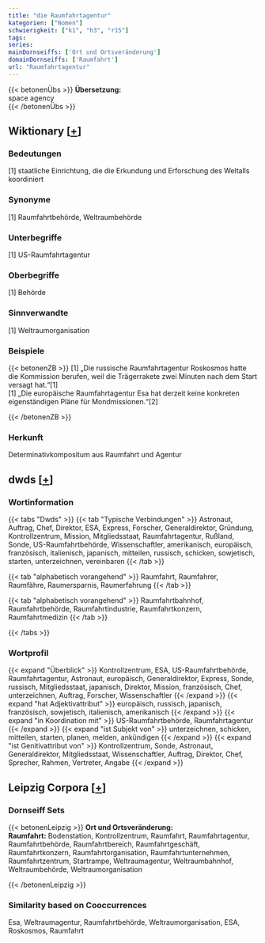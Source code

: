 ```yaml
---
title: "die Raumfahrtagentur"
kategorien: ["Nomen"]
schwierigkeit: ["k1", "h3", "r15"]
tags:
series:
mainDornseiffs: ['Ort und Ortsveränderung']
domainDornseiffs: ['Raumfahrt']
url: "Raumfahrtagentur"
---
```


{{< betonenÜbs >}}
**Übersetzung:**  
space agency  
{{< /betonenÜbs >}}

## Wiktionary [[+](https://de.wiktionary.org/wiki/Raumfahrtagentur)]

### Bedeutungen
[1] staatliche Einrichtung, die die Erkundung und Erforschung des Weltalls koordiniert  

### Synonyme
[1] Raumfahrtbehörde, Weltraumbehörde  

### Unterbegriffe
[1] US-Raumfahrtagentur  

### Oberbegriffe
[1] Behörde  

### Sinnverwandte
[1] Weltraumorganisation  

### Beispiele
{{< betonenZB >}}
[1] „Die russische Raumfahrtagentur Roskosmos hatte die Kommission berufen, weil die Trägerrakete zwei Minuten nach dem Start versagt hat.“[1]  
[1] „Die europäische Raumfahrtagentur Esa hat derzeit keine konkreten eigenständigen Pläne für Mondmissionen.“[2]  

{{< /betonenZB >}}
### Herkunft
Determinativkompositum aus Raumfahrt und Agentur  



## dwds [[+](https://www.dwds.de/wb/Raumfahrtagentur)]

### Wortinformation
{{< tabs "Dwds" >}}
{{< tab "Typische Verbindungen" >}}
Astronaut, Auftrag, Chef, Direktor, ESA, Express, Forscher, Generaldirektor, Gründung, Kontrollzentrum, Mission, Mitgliedsstaat, Raumfahrtagentur, Rußland, Sonde, US-Raumfahrtbehörde, Wissenschaftler, amerikanisch, europäisch, französisch, italienisch, japanisch, mitteilen, russisch, schicken, sowjetisch, starten, unterzeichnen, vereinbaren
{{< /tab >}}

{{< tab "alphabetisch vorangehend" >}}
Raumfahrt, Raumfahrer, Raumfähre, Raumersparnis, Raumerfahrung
{{< /tab >}}

{{< tab "alphabetisch vorangehend" >}}
Raumfahrtbahnhof, Raumfahrtbehörde, Raumfahrtindustrie, Raumfahrtkonzern, Raumfahrtmedizin
{{< /tab >}}

{{< /tabs >}}

### Wortprofil
{{< expand "Überblick" >}} Kontrollzentrum, ESA, US-Raumfahrtbehörde, Raumfahrtagentur, Astronaut, europäisch, Generaldirektor, Express, Sonde, russisch, Mitgliedsstaat, japanisch, Direktor, Mission, französisch, Chef, unterzeichnen, Auftrag, Forscher, Wissenschaftler {{< /expand >}}
{{< expand "hat Adjektivattribut" >}} europäisch, russisch, japanisch, französisch, sowjetisch, italienisch, amerikanisch {{< /expand >}}
{{< expand "in Koordination mit" >}} US-Raumfahrtbehörde, Raumfahrtagentur {{< /expand >}}
{{< expand "ist Subjekt von" >}} unterzeichnen, schicken, mitteilen, starten, planen, melden, ankündigen {{< /expand >}}
{{< expand "ist Genitivattribut von" >}} Kontrollzentrum, Sonde, Astronaut, Generaldirektor, Mitgliedsstaat, Wissenschaftler, Auftrag, Direktor, Chef, Sprecher, Rahmen, Vertreter, Angabe {{< /expand >}}

## Leipzig Corpora [[+](https://corpora.uni-leipzig.de/en/res?word=Raumfahrtagentur&corpusId=deu_newscrawl-public_2018)]

### Dornseiff Sets
{{< betonenLeipzig >}}
**Ort und Ortsveränderung:**  
**Raumfahrt:** Bodenstation, Kontrollzentrum, Raumfahrt, Raumfahrtagentur, Raumfahrtbehörde, Raumfahrtbereich, Raumfahrtgeschäft, Raumfahrtkonzern, Raumfahrtorganisation, Raumfahrtunternehmen, Raumfahrtzentrum, Startrampe, Weltraumagentur, Weltraumbahnhof, Weltraumbehörde, Weltraumorganisation  

{{< /betonenLeipzig >}}

### Similarity based on Cooccurrences
Esa, Weltraumagentur, Raumfahrtbehörde, Weltraumorganisation, ESA, Roskosmos, Raumfahrt


